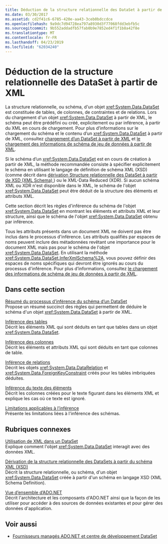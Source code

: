 ```yaml
---
title: Déduction de la structure relationnelle des DataSet à partir de XML
ms.date: 03/30/2017
ms.assetid: cd2f41c6-6785-420e-aa43-3ceb0bdccdce
ms.openlocfilehash: 9a9dc7d94728ea797a8930d3f77068fdd3ebfb5c
ms.sourcegitcommit: 9b552addadfb57fab0b9e7852ed4f1f1b8a42f8e
ms.translationtype: MT
ms.contentlocale: fr-FR
ms.lasthandoff: 04/23/2019
ms.locfileid: "62034240"
---
```

# <a name="inferring-dataset-relational-structure-from-xml"></a>Déduction de la structure relationnelle des DataSet à partir de XML
La structure relationnelle, ou schéma, d'un objet <xref:System.Data.DataSet> est constituée de tables, de colonnes, de contraintes et de relations. Lors du chargement d'un objet <xref:System.Data.DataSet> à partir de XML, le schéma peut être prédéfini ou créé, explicitement ou par inférence, à partir du XML en cours de chargement. Pour plus d’informations sur le chargement du schéma et le contenu d’un <xref:System.Data.DataSet> à partir de XML, consultez [chargement d’un DataSet à partir de XML](../../../../../docs/framework/data/adonet/dataset-datatable-dataview/loading-a-dataset-from-xml.md) et [le chargement des informations de schéma de jeu de données à partir de XML](../../../../../docs/framework/data/adonet/dataset-datatable-dataview/loading-dataset-schema-information-from-xml.md).  
  
 Si le schéma d’un <xref:System.Data.DataSet> est en cours de création à partir de XML, la méthode recommandée consiste à spécifier explicitement le schéma en utilisant le langage de définition de schéma XML (XSD) (comme décrit dans [dérivation Structure relationnelle des DataSet à partir de XSD (XML Schema) ](../../../../../docs/framework/data/adonet/dataset-datatable-dataview/deriving-dataset-relational-structure-from-xml-schema-xsd.md)) ou le XML-Data Reduced (XDR). Si aucun schéma XML ou XDR n'est disponible dans le XML, le schéma de l'objet <xref:System.Data.DataSet> peut être déduit de la structure des éléments et attributs XML.  
  
 Cette section décrit les règles d'inférence du schéma de l'objet <xref:System.Data.DataSet> en montrant les éléments et attributs XML et leur structure, ainsi que le schéma de l'objet <xref:System.Data.DataSet> obtenu par inférence.  
  
 Tous les attributs présents dans un document XML ne doivent pas être inclus dans le processus d'inférence. Les attributs qualifiés par espaces de noms peuvent inclure des métadonnées revêtant une importance pour le document XML mais pas pour le schéma de l'objet <xref:System.Data.DataSet>. En utilisant la méthode <xref:System.Data.DataSet.InferXmlSchema%2A>, vous pouvez définir des espaces de noms spécifiques qui devront être ignorés au cours du processus d'inférence. Pour plus d’informations, consultez [le chargement des informations de schéma de jeu de données à partir de XML](../../../../../docs/framework/data/adonet/dataset-datatable-dataview/loading-dataset-schema-information-from-xml.md).  
  
## <a name="in-this-section"></a>Dans cette section  
 [Résumé du processus d’inférence du schéma d’un DataSet](../../../../../docs/framework/data/adonet/dataset-datatable-dataview/summary-of-the-dataset-schema-inference-process.md)  
 Propose un résumé succinct des règles qui permettent de déduire le schéma d'un objet <xref:System.Data.DataSet> à partir de XML.  
  
 [Inférence des tables](../../../../../docs/framework/data/adonet/dataset-datatable-dataview/inferring-tables.md)  
 Décrit les éléments XML qui sont déduits en tant que tables dans un objet <xref:System.Data.DataSet>.  
  
 [Inférence des colonnes](../../../../../docs/framework/data/adonet/dataset-datatable-dataview/inferring-columns.md)  
 Décrit les éléments et attributs XML qui sont déduits en tant que colonnes de table.  
  
 [Inférence de relations](../../../../../docs/framework/data/adonet/dataset-datatable-dataview/inferring-relationships.md)  
 Décrit les objets <xref:System.Data.DataRelation> et <xref:System.Data.ForeignKeyConstraint> créés pour les tables imbriquées déduites.  
  
 [Inférence du texte des éléments](../../../../../docs/framework/data/adonet/dataset-datatable-dataview/inferring-element-text.md)  
 Décrit les colonnes créées pour le texte figurant dans les éléments XML et explique les cas où ce texte est ignoré.  
  
 [Limitations applicables à l’inférence](../../../../../docs/framework/data/adonet/dataset-datatable-dataview/inference-limitations.md)  
 Présente les limitations liées à l'inférence des schémas.  
  
## <a name="related-sections"></a>Rubriques connexes  
 [Utilisation de XML dans un DataSet](../../../../../docs/framework/data/adonet/dataset-datatable-dataview/using-xml-in-a-dataset.md)  
 Explique comment l'objet <xref:System.Data.DataSet> interagit avec des données XML.  
  
 [Dérivation de la structure relationnelle des DataSets à partir du schéma XML (XSD)](../../../../../docs/framework/data/adonet/dataset-datatable-dataview/deriving-dataset-relational-structure-from-xml-schema-xsd.md)  
 Décrit la structure relationnelle, ou schéma, d'un objet <xref:System.Data.DataSet> créée à partir d'un schéma en langage XSD (XML Schema Definition).  
  
 [Vue d’ensemble d’ADO.NET](../../../../../docs/framework/data/adonet/ado-net-overview.md)  
 Décrit l'architecture et les composants d'ADO.NET ainsi que la façon de les utiliser pour accéder à des sources de données existantes et pour gérer des données d'application.  
  
## <a name="see-also"></a>Voir aussi

- [Fournisseurs managés ADO.NET et centre de développement DataSet](https://go.microsoft.com/fwlink/?LinkId=217917)
